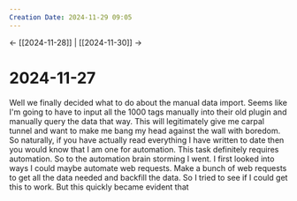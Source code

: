 ```yaml
---
Creation Date: 2024-11-29 09:05
---
```


<- [[2024-11-28]] | [[2024-11-30]]  ->

# 2024-11-27
Well we finally decided what to do about the manual data import. Seems like I'm going to have to input all the 1000 tags manually into their old plugin and manually query the data that way. This will legitimately give me carpal tunnel and want to make me bang my head against the wall with boredom. So naturally, if you have actually read everything I have written to date then you would know that I am one for automation. This task definitely requires automation. So to the automation brain storming I went. I first looked into ways I could maybe automate web requests. Make a bunch of web requests to get all the data needed and backfill the data. So I tried to see if I could get this to work. But this quickly became evident that 